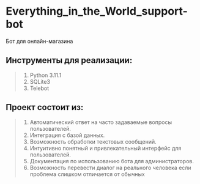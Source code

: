# Everything_in_the_World_support-bot
Бот для онлайн-магазина
## Инструменты для реализации:
> 1. Python 3.11.1
> 2. SQLite3
> 3. Telebot

## Проект состоит из:
> 1. Автоматический ответ на часто задаваемые вопросы пользователей. 
> 2. Интеграция с базой данных.
> 3. Возможность обработки текстовых сообщений.
> 4. Интуитивно понятный и привлекательный интерфейс для пользователей.
> 5. Документация по использованию бота для администраторов.
> 6. Возможность перевести диалог на реального человека если проблема слишком отличается от обычных
